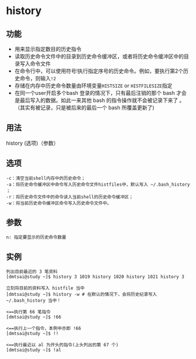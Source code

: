 # history

## 功能

- 用来显示指定数目的历史指令
- 读取历史命令文件中的目录到历史命令缓冲区，或者将历史命令缓冲区中的目录写入命令文件
- 在命令行中，可以使用符号!执行指定序号的历史命令。例如，要执行第2个历史命令，则输入`!2`
- 存储在内存中历史命令数量由环境变量`HISTSIZE` or `HISTFILESIZE`指定
- 在同一个user开启多个bash 登录的情况下，只有最后注销的那个 bash 才会是最后写入的数据。如此一来其他 bash 的指令操作就不会被记录下来了 。（其实有被记录，只是被后来的最后一个 bash 所覆盖更新了)

## 用法

history (选项)（参数）

## 选项

```shell
-c：清空当前shell内存中的历史命令；
-a：将历史命令缓冲区中命令写入历史命令文件histfiles中，默认写入 ~/.bash_history ；
-r：将历史命令文件中的命令读入当前shell的历史命令缓冲区；
-w：将当前历史命令缓冲区命令写入历史命令文件中。
```

## 参数

```shell
n: 指定要显示的历史命令数量
```

## 实例

```shell
列出目前最近的 3 笔资料
[dmtsai@study ~]$ history 3 1019 history 1020 history 1021 history 3

立刻将目前的资料写入 histfile 当中
[dmtsai@study ~]$ history -w # 在默认的情况下，会将历史纪录写入 ~/.bash_history 当中！

<==执行第 66 笔指令
[dmtsai@study ~]$ !66

<==执行上一个指令，本例中亦即 !66
[dmtsai@study ~]$ !!

<==执行最近以 al 为开头的指令(上头列出的第 67 个)
[dmtsai@study ~]$ !al
```
